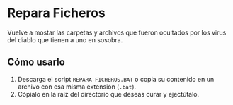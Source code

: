 # Repara Ficheros

Vuelve a mostar las carpetas y archivos que fueron ocultados por los virus del diablo que tienen a uno en sosobra.

## Cómo usarlo

1. Descarga el script `REPARA-FICHEROS.BAT` o copia su contenido en un archivo con esa misma extensión (`.bat`).
2. Cópialo en la raíz del directorio que deseas curar y ejectútalo.
